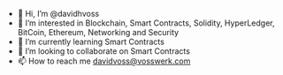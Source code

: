 - 👋 Hi, I’m @davidhvoss
- 👀 I’m interested in Blockchain, Smart Contracts, Solidity, HyperLedger, BitCoin, Ethereum, Networking and Security
- 🌱 I’m currently learning Smart Contracts
- 💞️ I’m looking to collaborate on Smart Contracts
- 📫 How to reach me davidvoss@vosswerk.com

<!---
davidhvoss/davidhvoss is a ✨ special ✨ repository because its `README.md` (this file) appears on your GitHub profile.
You can click the Preview link to take a look at your changes.
--->
